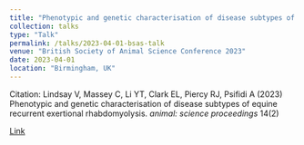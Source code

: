 ```yaml
---
title: "Phenotypic and genetic characterisation of disease subtypes of equine recurrent exertional rhabdomyolysis."
collection: talks
type: "Talk"
permalink: /talks/2023-04-01-bsas-talk
venue: "British Society of Animal Science Conference 2023"
date: 2023-04-01
location: "Birmingham, UK"
---
```


Citation: Lindsay V, Massey C, Li YT, Clark EL, Piercy RJ, Psifidi A (2023) Phenotypic and genetic characterisation of disease subtypes of equine recurrent exertional rhabdomyolysis. <i>animal: science proceedings</i> 14(2)

[Link](https://doi.org/10.1016/j.anscip.2023.01.454)
